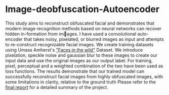 # Image-deobfuscation-Autoencoder

This study aims to reconstruct obfuscated facial and demonstrates that modern image recognition methods based on neural networks can recover hidden in-formation from images. I have used a convolutional auto-encoder that takes noisy, pixelated, or blurred
images as input and attempts to re-construct recognizable facial images. 
We create training datasets using Umass Amherst's ["Faces in the wild"](http://vis-www.cs.umass.edu/lfw/) Dataset. We introduce pixelation, speckle noise and gaussian blur to these images to create our input data and use the original images as our output label.
For training, pixel, perceptual and a weighted combination of the two have been used as loss functions.
The results demonstrate that our trained model can successfully reconstruct facial images
from highly obfuscated images, with some limitations in clarity, relative to the ground
truth
Please refer to the [final report](https://github.com/AyushLahiri/Image-deobfuscation-Autoencoder/blob/main/Report.pdf) for a detailed summary of the project. 